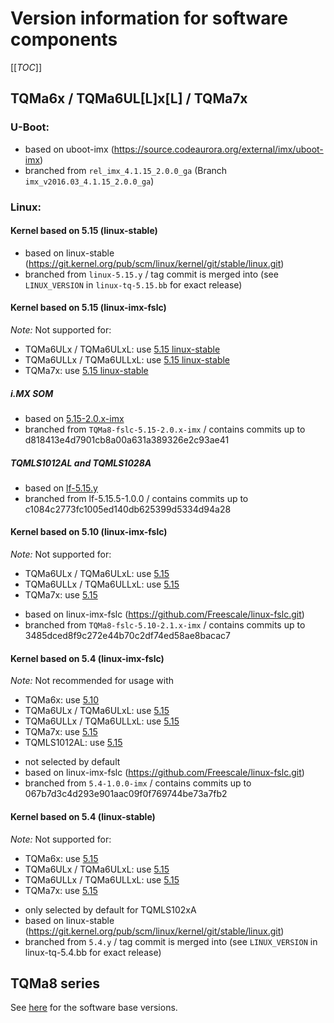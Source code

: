 # Version information for software components

[[_TOC_]]

## TQMa6x / TQMa6UL[L]x[L] / TQMa7x

### U-Boot:

* based on uboot-imx (https://source.codeaurora.org/external/imx/uboot-imx)
* branched from `rel_imx_4.1.15_2.0.0_ga` (Branch `imx_v2016.03_4.1.15_2.0.0_ga`)

### Linux:

#### Kernel based on 5.15 (linux-stable)

* based on linux-stable (https://git.kernel.org/pub/scm/linux/kernel/git/stable/linux.git)
* branched from `linux-5.15.y` / tag commit is merged into (see `LINUX_VERSION` in `linux-tq-5.15.bb` for exact release)

#### Kernel based on 5.15 (linux-imx-fslc)

_Note:_ Not supported for:

- TQMa6ULx / TQMa6ULxL: use [5.15 linux-stable](#kernel-based-on-515-linux-stable)
- TQMa6ULLx / TQMa6ULLxL: use [5.15 linux-stable](#kernel-based-on-515-linux-stable)
- TQMa7x: use [5.15 linux-stable](#kernel-based-on-515-linux-stable)

##### i.MX SOM

* based on [5.15-2.0.x-imx](https://github.com/Freescale/linux-fslc/tree/5.15-2.0.x-imx)
* branched from `TQMa8-fslc-5.15-2.0.x-imx` / contains commits up to d818413e4d7901cb8a00a631a389326e2c93ae41

##### TQMLS1012AL and TQMLS1028A

* based on [lf-5.15.y](https://github.com/nxp-imx/linux-imx/tree/lf-5.15.y)
* branched from lf-5.15.5-1.0.0 / contains commits up to c1084c2773fc1005ed140db625399d5334d94a28

#### Kernel based on 5.10 (linux-imx-fslc)

_Note:_ Not supported for:

- TQMa6ULx / TQMa6ULxL: use [5.15](#kernel-based-on-515-linux-stable)
- TQMa6ULLx / TQMa6ULLxL: use [5.15](#kernel-based-on-515-linux-stable)
- TQMa7x: use [5.15](#kernel-based-on-515-linux-stable)

* based on linux-imx-fslc (https://github.com/Freescale/linux-fslc.git)
* branched from `TQMa8-fslc-5.10-2.1.x-imx` / contains commits up to 3485dced8f9c272e44b70c2df74ed58ae8bacac7

#### Kernel based on 5.4 (linux-imx-fslc)

_Note:_ Not recommended for usage with

- TQMa6x: use [5.10](#kernel-based-on-510-linux-imx-fslc)
- TQMa6ULx / TQMa6ULxL: use [5.15](#kernel-based-on-515-linux-stable)
- TQMa6ULLx / TQMa6ULLxL: use [5.15](#kernel-based-on-515-linux-stable)
- TQMa7x: use [5.15](#kernel-based-on-515-linux-stable)
- TQMLS1012AL: use [5.15](#kernel-based-on-515-linux-imx-fslc)

* not selected by default
* based on linux-imx-fslc (https://github.com/Freescale/linux-fslc.git)
* branched from `5.4-1.0.0-imx` / contains commits up to 067b7d3c4d293e901aac09f0f769744be73a7fb2

#### Kernel based on 5.4 (linux-stable)

_Note:_ Not supported for:

- TQMa6x: use [5.15](#kernel-based-on-515-linux-stable)
- TQMa6ULx / TQMa6ULxL: use [5.15](#kernel-based-on-515-linux-stable)
- TQMa6ULLx / TQMa6ULLxL: use [5.15](#kernel-based-on-515-linux-stable)
- TQMa7x: use [5.15](#kernel-based-on-515-linux-stable)

* only selected by default for TQMLS102xA
* based on linux-stable (https://git.kernel.org/pub/scm/linux/kernel/git/stable/linux.git)
* branched from `5.4.y` / tag commit is merged into (see `LINUX_VERSION` in linux-tq-5.4.bb for exact release)

## TQMa8 series

See [here](./README.TQMa8.SoftwareVersions.md) for the software base versions.
